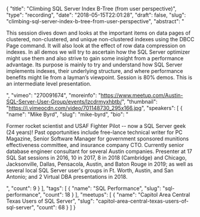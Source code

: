 {
  "title": "Climbing SQL Server Index B-Tree (from user perspective)",
  "type": "recording",
  "date": "2018-05-15T22:01:28",
  "draft": false,
  "slug": "climbing-sql-server-index-b-tree-from-user-perspective",
  "abstract": "<p>This session dives down and looks at the important items on data pages of clustered, non-clustered, and unique non-clustered indexes using the DBCC Page command. It will also look at the effect of row data compression on indexes. In all demos we will try to ascertain how the SQL Server optimizer might use them and also strive to gain some insight from a performance advantage. Its purpose is mainly to try and understand how SQL Server implements indexes, their underlying structure, and where performance benefits might lie from a layman’s viewpoint. Session is 80% demos. This is an intermediate level presentation.</p>",
  "vimeo": "270091674",
  "moreinfo": "https://www.meetup.com/Austin-SQL-Server-User-Group/events/lzcdrmyxhbtb/",
  "thumbnail": "https://i.vimeocdn.com/video/701148730_295x166.jpg",
  "speakers": [
    {
      "name": "Mike Byrd",
      "slug": "mike-byrd",
      "bio": "<p>Former rocket scientist and USAF Fighter Pilot -- now a SQL Server geek (24 years)! Past opportunities include free-lance technical writer for PC Magazine, Senior Software Manager for government sponsored munitions effectiveness committee, and insurance company CTO. Currently senior database engineer consultant for several Austin companies. Presenter at 17 SQL Sat sessions in 2016, 10 in 2017, 8 in 2018 (Cambridge) and Chicago, Jacksonville, Dallas, Pensacola, Austin, and Baton Rouge in 2019; as well as several local SQL Server user's groups in Ft. Worth, Austin, and San Antonio; and 2 Virtual DBA presentations in 2018.</p>",
      "count": 9
    }
  ],
  "tags": [
    {
      "name": "SQL Performance",
      "slug": "sql-performance",
      "count": 18
    }
  ],
  "meetups": [
    {
      "name": "Capitol Area Central Texas Users of SQL Server",
      "slug": "capitol-area-central-texas-users-of-sql-server",
      "count": 68
    }
  ]
}